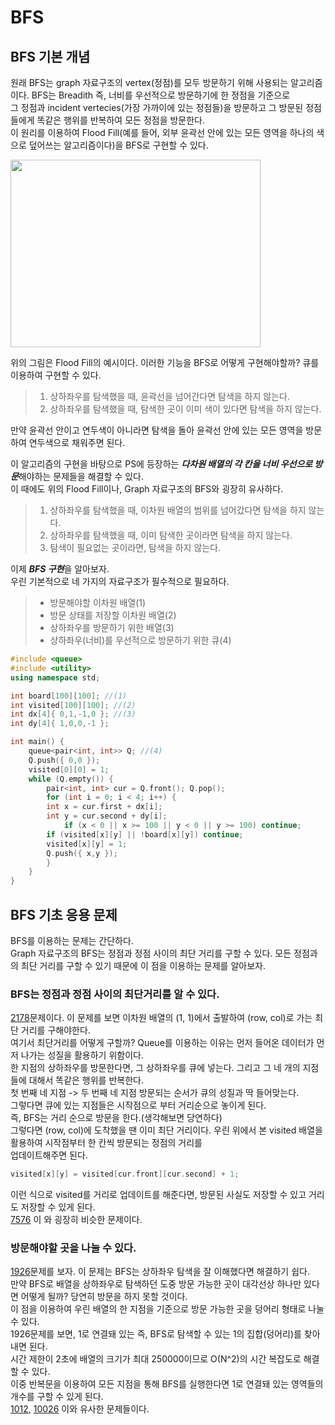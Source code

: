 # BFS    
## BFS 기본 개념
원래 BFS는 graph 자료구조의 vertex(정점)를 모두 방문하기 위해 사용되는 알고리즘이다. BFS는 Breadith 즉, 너비를 우선적으로 방문하기에 한 정점을 기준으로    
그 정점과 incident vertecies(가장 가까이에 있는 정점들)을 방문하고 그 방문된 정점들에게 똑같은 행위를 반복하여 모든 정점을 방문한다.       
이 원리를 이용하여 Flood Fill(예를 들어, 외부 윤곽선 안에 있는 모든 영역을 하나의 색으로 덮어쓰는 알고리즘이다)을 BFS로 구현할 수 있다.      
    
 <img src="https://upload.wikimedia.org/wikipedia/commons/b/b6/Wfm_floodfill_animation_queue.gif"  width="400" height="300"/>     
     
위의 그림은 Flood Fill의 예시이다. 이러한 기능을 BFS로 어떻게 구현해야할까? 큐를 이용하여 구현할 수 있다.
> 1. 상하좌우를 탐색했을 때, 윤곽선을 넘어간다면 탐색을 하지 않는다.
> 2. 상하좌우를 탐색했을 때, 탐색한 곳이 이미 색이 있다면 탐색을 하지 않는다.
    
만약 윤곽선 안이고 연두색이 아니라면 탐색을 돌아 윤곽선 안에 있는 모든 영역을 방문하여 연두색으로 채워주면 된다.  
    
이 알고리즘의 구현을 바탕으로 PS에 등장하는 ***다차원 배열의 각 칸을 너비 우선으로 방문***해야하는 문제들을 해결할 수 있다.  
이 때에도 위의 Flood Fill이나, Graph 자료구조의 BFS와 굉장히 유사하다.   

> 1. 상하좌우를 탐색했을 때, 이차원 배열의 범위를 넘어갔다면 탐색을 하지 않는다.    
> 2. 상하좌우를 탐색했을 때, 이미 탐색한 곳이라면 탐색을 하지 않는다.    
> 3. 탐색이 필요없는 곳이라면, 탐색을 하지 않는다.     
    
이제 ***BFS 구현***을 알아보자.    
우린 기본적으로 네 가지의 자료구조가 필수적으로 필요하다.
> * 방문해야할 이차원 배열(1)    
> * 방문 상태를 저장할 이차원 배열(2)    
> * 상하좌우를 방문하기 위한 배열(3)    
> * 상하좌우(너비)를 우선적으로 방문하기 위한 큐(4)     
    
     
```cpp
#include <queue>
#include <utility>
using namespace std;

int board[100][100]; //(1)
int visited[100][100]; //(2)
int dx[4]{ 0,1,-1,0 }; //(3)
int dy[4]{ 1,0,0,-1 };

int main() {
    queue<pair<int, int>> Q; //(4)
    Q.push({ 0,0 });
    visited[0][0] = 1;
    while (Q.empty()) {
        pair<int, int> cur = Q.front(); Q.pop();
        for (int i = 0; i < 4; i++) {
	    int x = cur.first + dx[i];
	    int y = cur.second + dy[i];
            if (x < 0 || x >= 100 || y < 0 || y >= 100) continue;
	    if (visited[x][y] || !board[x][y]) continue;
	    visited[x][y] = 1;
	    Q.push({ x,y });
	    }
    }
}
```    
## BFS 기초 응용 문제
BFS를 이용하는 문제는 간단하다.    
Graph 자료구조의 BFS는 정점과 정점 사이의 최단 거리를 구할 수 있다. 모든 정점과의 최단 거리를 구할 수 있기 때문에 이 점을 이용하는 문제를 알아보자.     

### BFS는 정점과 정점 사이의 최단거리를 알 수 있다.   
[2178](https://www.acmicpc.net/problem/2178)문제이다. 이 문제를 보면 이차원 배열의 (1, 1)에서 출발하여 (row, col)로 가는 최단 거리를 구해야한다.    
여기서 최단거리를 어떻게 구할까? Queue를 이용하는 이유는 먼저 들어온 데이터가 먼저 나가는 성질을 활용하기 위함이다.     
한 지점의 상하좌우를 방문한다면, 그 상하좌우를 큐에 넣는다. 그리고 그 네 개의 지점들에 대해서 똑같은 행위를 반복한다.     
첫 번째 네 지점 -> 두 번째 네 지점 방문되는 순서가 큐의 성질과 딱 들어맞는다.     
그렇다면 큐에 있는 지점들은 시작점으로 부터 거리순으로 놓이게 된다.    
즉, BFS는 거리 순으로 방문을 한다.(생각해보면 당연하다)       
그렇다면 (row, col)에 도착했을 땐 이미 최단 거리이다. 우린 위에서 본 visited 배열을 활용하여 시작점부터 한 칸씩 방문되는 정점의 거리를      
업데이트해주면 된다. 
```cpp
visited[x][y] = visited[cur.front][cur.second] + 1; 
```   
이런 식으로 visited를 거리로 업데이트를 해준다면, 방문된 사실도 저장할 수 있고 거리도 저장할 수 있게 된다.       
[7576](https://www.acmicpc.net/problem/7576) 이 와 굉장히 비슷한 문제이다.       
    
### 방문해야할 곳을 나눌 수 있다.     
[1926](https://www.acmicpc.net/problem/1926)문제를 보자. 이 문제는 BFS는 상하좌우 탐색을 잘 이해했다면 해결하기 쉽다.     
만약 BFS로 배열을 상하좌우로 탐색하던 도중 방문 가능한 곳이 대각선상 하나만 있다면 어떻게 될까? 당연히 방문을 하지 못할 것이다.          
이 점을 이용하여 우린 배열의 한 지점을 기준으로 방문 가능한 곳을 덩어리 형태로 나눌 수 있다.       
1926문제를 보면, 1로 연결돼 있는 즉, BFS로 탐색할 수 있는 1의 집합(덩어리)를 찾아내면 된다.      
시간 제한이 2초에 배열의 크기가 최대 250000이므로 O(N^2)의 시간 복잡도로 해결할 수 있다.       
이중 반복문을 이용하여 모든 지점을 통해 BFS를 실행한다면 1로 연결돼 있는 영역들의 개수를 구할 수 있게 된다.     
[1012](https://www.acmicpc.net/problem/1012), [10026](https://www.acmicpc.net/problem/10026) 이와 유사한 문제들이다.

